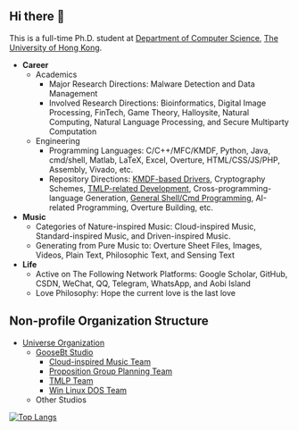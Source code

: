 ## Hi there 👋

This is a full-time Ph.D. student at [Department of Computer Science](https://www.cs.hku.hk/), [The University of Hong Kong](https://www.hku.hk/). 

- **Career**
  - Academics
    - Major Research Directions: Malware Detection and Data Management
    - Involved Research Directions: Bioinformatics, Digital Image Processing, FinTech, Game Theory, Halloysite, Natural Computing, Natural Language Processing, and Secure Multiparty Computation
  - Engineering
    - Programming Languages: C/C++/MFC/KMDF, Python, Java, cmd/shell, Matlab, LaTeX, Excel, Overture, HTML/CSS/JS/PHP, Assembly, Vivado, etc. 
    - Repository Directions: [KMDF-based Drivers](https://github.com/GooseBt-Studio), Cryptography Schemes, [TMLP-related Development](https://github.com/TMLP-Team), Cross-programming-language Generation, [General Shell/Cmd Programming](https://github.com/Win-Linux-DOS-Team), AI-related Programming, Overture Building, etc. 
- **Music**
  - Categories of Nature-inspired Music: Cloud-inspired Music, Standard-inspired Music, and Driven-inspired Music. 
  - Generating from Pure Music to: Overture Sheet Files, Images, Videos, Plain Text, Philosophic Text, and Sensing Text
- **Life**
  - Active on The Following Network Platforms: Google Scholar, GitHub, CSDN, WeChat, QQ, Telegram, WhatsApp, and Aobi Island
  - Love Philosophy: Hope the current love is the last love

## Non-profile Organization Structure

- [Universe Organization](https://github.com/Universe-Organization)
  - [GooseBt Studio](https://github.com/GooseBt-Studio)
    - [Cloud-inspired Music Team](https://github.com/Cloud-inspired-Music-Team)
    - [Proposition Group Planning Team](https://github.com/Proposition-Group-Planning-Team)
    - [TMLP Team](https://github.com/TMLP-Team)
    - [Win Linux DOS Team](https://github.com/Win-Linux-DOS-Team)
  - Other Studios

[![Top Langs](https://github-readme-stats.vercel.app/api/top-langs/?username=BatchClayderman&hide=CMake,Objective-C%2B%2B&layout=compact)](https://github.com/anuraghazra/github-readme-stats)
